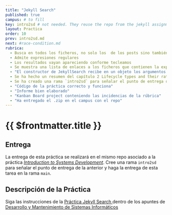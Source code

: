 ```yaml
---
title: "Jekyll Search"
published: true
campus: # to fill
key: intro2sd # not needed. They reuse the repo from the jekyll assignment
layout: Practica
order: 10
prev: intro2sd.md
next: #race-condition.md
rubrica:
  - Busca en todos los ficheros, no solo los  de los posts sino también los de las páginas
  - Admite expresiones regulares
  - Los resultados vayan apareciendo conforme tecleamos
  - Se muestra una lista de enlaces a los ficheros que contienen la expresión buscada y un resumen de las primeros caracteres del fichero
  - "El constructor de JekyllSearch recibe en un objeto los argumentos en vez de posicionalmente"
  - Se ha hecho un resumen del capítulo 2 Lifecycle types and their rationales del libro *Developing Information Systems*, editado by James Cadle
  - Se ha creado una rama `intro2sd` para señalar el punto de entrega de la anterior y se hace la entrega de esta tarea en la rama `main`.
  - "Código de la práctica correcto y funciona"
  - "Informe bien elaborado"
  - "Kanban Board project conteniendo las incidencias de la rúbrica"
  - "Ha entregado el .zip en el campus con el repo"
---
```


# {{ $frontmatter.title }}

## Entrega

La entrega de esta práctica se realizará en el mismo repo asociado a la práctica [*Introduction to Systems Development*](/practicas/intro2sd).
Cree una rama `intro2sd` para señalar el punto de entrega de la anterior y haga la entrega de esta tarea en la rama `main`.

## Descripción de la Práctica

Siga las instrucciones de la [Práctica Jekyll Search ](https://ull-esit-dmsi.github.io/tema1-introduccion/practicas/jekyll-search)
dentro de los apuntes de [Desarrollo y Mantenimiento de Sistemas Informáticos ](https://ull-esit-dmsi.github.io/index.html)